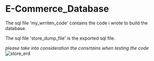 # E-Commerce_Database
The sql file 'my_wrriten_code' contains the code i wrote to build the database.

The sql file 'store_dump_file' is the exported sql file.

*please take into consideration the consrtains when testing the code*
![store_erd](https://github.com/ahmed0thman/E-Commerce_Database/assets/59310650/d9cbb69c-dea0-4de6-b680-b43362c07d93)
